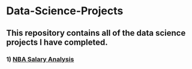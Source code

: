 # Data-Science-Projects
## This repository contains all of the data science projects I have completed.

### 1) [NBA Salary Analysis](https://github.com/MarcusBap/Data-Science-Projects/tree/main/NBA%20Salary%20Analysis)

